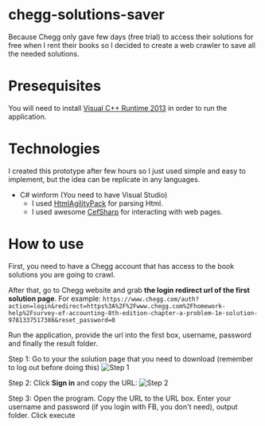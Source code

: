 # chegg-solutions-saver
Because Chegg only gave few days (free trial) to access their solutions for free when I rent their books so I decided to create a web crawler to save all the needed solutions.
# Presequisites
You will need to install <a href="https://www.microsoft.com/en-in/download/details.aspx?id=40784" target="_blank"> Visual C++ Runtime 2013</a> in order to run the application.
# Technologies
I created this prototype after few hours so I just used simple and easy to implement, but the idea can be replicate in any languages.
- C# winform (You need to have Visual Studio)
  - I used <a href="https://www.nuget.org/packages/HtmlAgilityPack/" target="_blank">HtmlAgilityPack</a> for parsing Html.
  - I used awesome <a href="https://github.com/cefsharp/CefSharp" target="_blank">CefSharp</a> for interacting with web pages.

# How to use
First, you need to have a Chegg account that has access to the book solutions you are going to crawl.

After that, go to Chegg website and grab **the login redirect url of the first solution page**. For example: `https://www.chegg.com/auth?action=login&redirect=https%3A%2F%2Fwww.chegg.com%2Fhomework-help%2Fsurvey-of-accounting-8th-edition-chapter-a-problem-1e-solution-9781337517386&reset_password=0`

Run the application, provide the url into the first box, username, password and finally the result folder.

Step 1: Go to your the solution page that you need to download (remember to log out before doing this)
![Step 1](https://github.com/hungqcao/chegg-solutions-saver/blob/master/images/1.PNG?raw=true)

Step 2: Click **Sign in** and copy the URL:
![Step 2](https://github.com/hungqcao/chegg-solutions-saver/blob/master/images/2.PNG?raw=true)

Step 3: Open the program. Copy the URL to the URL box. Enter your username and password (if you login with FB, you don't need), output folder. Click execute
